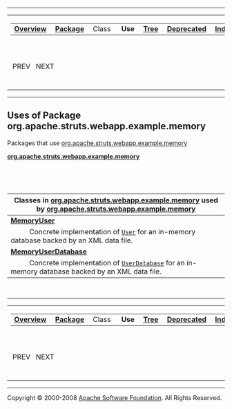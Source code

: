 ------------------------------------------------------------------------

<span id="navbar_top"></span> [](#skip-navbar_top "Skip navigation links")

<table>
<colgroup>
<col width="50%" />
<col width="50%" />
</colgroup>
<tbody>
<tr class="odd">
<td align="left"><span id="navbar_top_firstrow"></span>
<table>
<tbody>
<tr class="odd">
<td align="left"><a href="../../../../../../overview-summary.html.md"><strong>Overview</strong></a> </td>
<td align="left"><a href="package-summary.html.md"><strong>Package</strong></a> </td>
<td align="left">Class </td>
<td align="left"> <strong>Use</strong> </td>
<td align="left"><a href="package-tree.html.md"><strong>Tree</strong></a> </td>
<td align="left"><a href="../../../../../../deprecated-list.html.md"><strong>Deprecated</strong></a> </td>
<td align="left"><a href="../../../../../../index-all.html.md"><strong>Index</strong></a> </td>
<td align="left"><a href="../../../../../../help-doc.html.md"><strong>Help</strong></a> </td>
</tr>
</tbody>
</table></td>
<td align="left"></td>
</tr>
<tr class="even">
<td align="left"> PREV   NEXT</td>
<td align="left"><a href="../../../../../../index.html.md?org/apache/struts/webapp/example/memory/package-use.html"><strong>FRAMES</strong></a>    <a href="package-use.html"><strong>NO FRAMES</strong></a>    
<a href="../../../../../../allclasses-noframe.html.md"><strong>All Classes</strong></a></td>
</tr>
</tbody>
</table>

<span id="skip-navbar_top"></span>

------------------------------------------------------------------------

**Uses of Package
 org.apache.struts.webapp.example.memory**
------------------------------------------

Packages that use [org.apache.struts.webapp.example.memory](../../../../../../org/apache/struts/webapp/example/memory/package-summary.html.md)

[**org.apache.struts.webapp.example.memory**](#org.apache.struts.webapp.example.memory)

  

 

<span id="org.apache.struts.webapp.example.memory"></span>

| Classes in [org.apache.struts.webapp.example.memory](../../../../../../org/apache/struts/webapp/example/memory/package-summary.html.md) used by [org.apache.struts.webapp.example.memory](../../../../../../org/apache/struts/webapp/example/memory/package-summary.html) |
|------------------------------------------------------------------------------------------------------------------------------------------------------------------------------------------------------------------------------------------------------------------------|
| **[**MemoryUser**](../../../../../../org/apache/struts/webapp/example/memory/class-use/MemoryUser.html.md#org.apache.struts.webapp.example.memory)**                                                                                                                      
            Concrete implementation of [`User`](../../../../../../org/apache/struts/webapp/example/User.html.md "interface in org.apache.struts.webapp.example") for an in-memory database backed by an XML data file.                                                      |
| **[**MemoryUserDatabase**](../../../../../../org/apache/struts/webapp/example/memory/class-use/MemoryUserDatabase.html.md#org.apache.struts.webapp.example.memory)**                                                                                                      
            Concrete implementation of [`UserDatabase`](../../../../../../org/apache/struts/webapp/example/UserDatabase.html.md "interface in org.apache.struts.webapp.example") for an in-memory database backed by an XML data file.                                      |

 

------------------------------------------------------------------------

<span id="navbar_bottom"></span> [](#skip-navbar_bottom "Skip navigation links")

<table>
<colgroup>
<col width="50%" />
<col width="50%" />
</colgroup>
<tbody>
<tr class="odd">
<td align="left"><span id="navbar_bottom_firstrow"></span>
<table>
<tbody>
<tr class="odd">
<td align="left"><a href="../../../../../../overview-summary.html.md"><strong>Overview</strong></a> </td>
<td align="left"><a href="package-summary.html.md"><strong>Package</strong></a> </td>
<td align="left">Class </td>
<td align="left"> <strong>Use</strong> </td>
<td align="left"><a href="package-tree.html.md"><strong>Tree</strong></a> </td>
<td align="left"><a href="../../../../../../deprecated-list.html.md"><strong>Deprecated</strong></a> </td>
<td align="left"><a href="../../../../../../index-all.html.md"><strong>Index</strong></a> </td>
<td align="left"><a href="../../../../../../help-doc.html.md"><strong>Help</strong></a> </td>
</tr>
</tbody>
</table></td>
<td align="left"></td>
</tr>
<tr class="even">
<td align="left"> PREV   NEXT</td>
<td align="left"><a href="../../../../../../index.html.md?org/apache/struts/webapp/example/memory/package-use.html"><strong>FRAMES</strong></a>    <a href="package-use.html"><strong>NO FRAMES</strong></a>    
<a href="../../../../../../allclasses-noframe.html.md"><strong>All Classes</strong></a></td>
</tr>
</tbody>
</table>

<span id="skip-navbar_bottom"></span>

------------------------------------------------------------------------

Copyright © 2000-2008 [Apache Software Foundation](http://www.apache.org/). All Rights Reserved.
